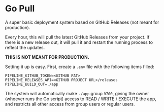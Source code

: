 # Go Pull

A super basic deployment system based on GitHub Releases (not meant for production).

Every hour, this will pull the latest GitHub Releases from your project. If there is a new release out, it will pull it and restart the running process to reflect the updates.

**THIS IS NOT MEANT FOR PRODUCTION.**

Setting it up is easy. First, create a `.env` file with the following items filled:

```
PIPELINE_GITHUB_TOKEN=<GITHUB PAT>
PIPELINE_RELEASES_API=<GITHUB PROJECT URL>/releases
PIPELINE_BUILD_OUT=./app
```

The system will automatically make `./app` group `0700`, giving the owner (whoever runs the Go script) access to READ / WRITE / EXECUTE the app, and restricts all other access from group users or regular users.
